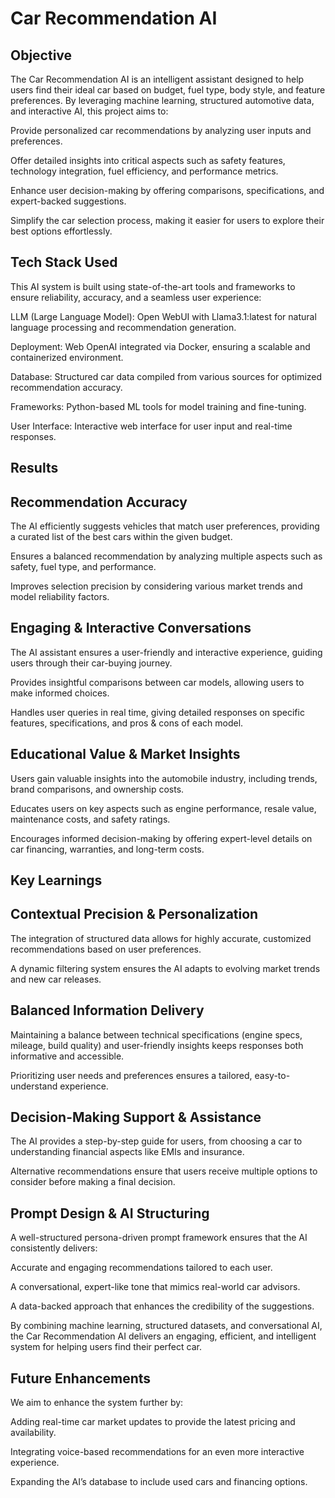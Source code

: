 
# Car Recommendation AI

## Objective

The Car Recommendation AI is an intelligent assistant designed to help users find their ideal car based on budget, fuel type, body style, and feature preferences. By leveraging machine learning, structured automotive data, and interactive AI, this project aims to:

Provide personalized car recommendations by analyzing user inputs and preferences.

Offer detailed insights into critical aspects such as safety features, technology integration, fuel efficiency, and performance metrics.

Enhance user decision-making by offering comparisons, specifications, and expert-backed suggestions.

Simplify the car selection process, making it easier for users to explore their best options effortlessly.

## Tech Stack Used

This AI system is built using state-of-the-art tools and frameworks to ensure reliability, accuracy, and a seamless user experience:

LLM (Large Language Model): Open WebUI with Llama3.1:latest for natural language processing and recommendation generation.

Deployment: Web OpenAI integrated via Docker, ensuring a scalable and containerized environment.

Database: Structured car data compiled from various sources for optimized recommendation accuracy.

Frameworks: Python-based ML tools for model training and fine-tuning.

User Interface: Interactive web interface for user input and real-time responses.

## Results

## Recommendation Accuracy

The AI efficiently suggests vehicles that match user preferences, providing a curated list of the best cars within the given budget.

Ensures a balanced recommendation by analyzing multiple aspects such as safety, fuel type, and performance.

Improves selection precision by considering various market trends and model reliability factors.

## Engaging & Interactive Conversations

The AI assistant ensures a user-friendly and interactive experience, guiding users through their car-buying journey.

Provides insightful comparisons between car models, allowing users to make informed choices.

Handles user queries in real time, giving detailed responses on specific features, specifications, and pros & cons of each model.

## Educational Value & Market Insights

Users gain valuable insights into the automobile industry, including trends, brand comparisons, and ownership costs.

Educates users on key aspects such as engine performance, resale value, maintenance costs, and safety ratings.

Encourages informed decision-making by offering expert-level details on car financing, warranties, and long-term costs.

## Key Learnings

## Contextual Precision & Personalization

The integration of structured data allows for highly accurate, customized recommendations based on user preferences.

A dynamic filtering system ensures the AI adapts to evolving market trends and new car releases.

## Balanced Information Delivery

Maintaining a balance between technical specifications (engine specs, mileage, build quality) and user-friendly insights keeps responses both informative and accessible.

Prioritizing user needs and preferences ensures a tailored, easy-to-understand experience.

## Decision-Making Support & Assistance

The AI provides a step-by-step guide for users, from choosing a car to understanding financial aspects like EMIs and insurance.

Alternative recommendations ensure that users receive multiple options to consider before making a final decision.

## Prompt Design & AI Structuring

A well-structured persona-driven prompt framework ensures that the AI consistently delivers:

Accurate and engaging recommendations tailored to each user.

A conversational, expert-like tone that mimics real-world car advisors.

A data-backed approach that enhances the credibility of the suggestions.

By combining machine learning, structured datasets, and conversational AI, the Car Recommendation AI delivers an engaging, efficient, and intelligent system for helping users find their perfect car.

## Future Enhancements

We aim to enhance the system further by:

Adding real-time car market updates to provide the latest pricing and availability.

Integrating voice-based recommendations for an even more interactive experience.

Expanding the AI’s database to include used cars and financing options.
